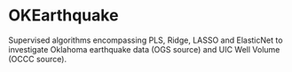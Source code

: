 # OKEarthquake
Supervised algorithms encompassing PLS, Ridge, LASSO and ElasticNet to investigate Oklahoma earthquake data (OGS source) and UIC Well Volume (OCCC source).
